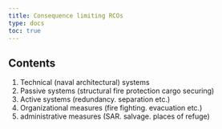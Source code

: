 ```yaml
---
title: Consequence limiting RCOs
type: docs
toc: true
---
```

## Contents

1. Technical (naval architectural) systems 
2. Passive systems (structural fire protection cargo securing) 
3. Active systems (redundancy. separation etc.) 
4. Organizational measures (fire fighting. evacuation etc.) 
5. administrative measures (SAR. salvage. places of refuge)

